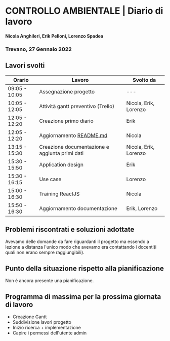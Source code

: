 # CONTROLLO AMBIENTALE | Diario di lavoro
#### Nicola Anghileri, Erik Pelloni, Lorenzo Spadea
### Trevano, 27 Gennaio 2022

## Lavori svolti


|Orario        |Lavoro                                         |Svolto da                  |
|--------------|-----------------------------------------------|---------------------------|
|09:05 - 10:05 |Assegnazione progetto                          | ---                       |
|10:05 - 12:05 |Attività gantt preventivo (Trello)             | Nicola, Erik, Lorenzo     |
|12:05 - 12:20 |Creazione primo diario                         | Erik                      |
|12:05 - 12:20 |Aggiornamento [README.md](../README.md)        | Nicola                    |
|13:15 - 15:30 |Creazione documentazione e aggiunta primi dati | Nicola, Erik, Lorenzo     |
|15:30 - 15:50 |Application design                             | Erik                      |
|15:30 - 16:15 |Use case                                       | Lorenzo                   |
|15:00 - 16:30 |Training ReactJS                               | Nicola                    |
|15:50 - 16:30 |Aggiornamento documentazione                   | Erik, Lorenzo             |



##  Problemi riscontrati e soluzioni adottate
Avevamo delle domande da fare riguardanti il progetto ma essendo a lezione a distanza
l'unico modo che avevamo era contattando i docenti(i quali non erano sempre raggiungibili).

## Punto della situazione rispetto alla pianificazione
Non è ancora presente una pianificazione.

## Programma di massima per la prossima giornata di lavoro
- Creazione Gantt
- Suddivisione lavori progetto
- Inizio ricerca + implementazione
- Capire i permessi dell'utente admin